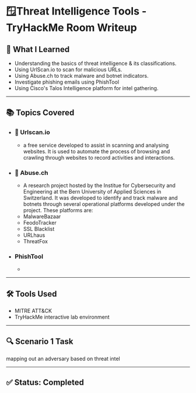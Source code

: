 # 🪟Threat Intelligence Tools - TryHackMe Room Writeup

## 🧠 What I Learned

- Understanding the basics of threat intelligence & its classifications.
- Using UrlScan.io to scan for malicious URLs.
- Using Abuse.ch to track malware and botnet indicators.
- Investigate phishing emails using PhishTool
- Using Cisco's Talos Intelligence platform for intel gathering.
---

## 📚 Topics Covered

- ### 🔗 Urlscan.io 
  - a free service developed to assist in scanning and analysing websites. It is used to automate the process of browsing and crawling through websites to record activities and interactions.

- ### 🔗 Abuse.ch
  - A research project hosted by the Institue for Cybersecurity and Engineering at the Bern University of Applied Sciences in Switzerland. It was developed to identify and track malware and botnets through several operational platforms developed under the project. These platforms are: 
  - MalwareBazaar
  - FeodoTracker
  - SSL Blacklist
  - URLhaus
  - ThreatFox

- ### PhishTool
  - 
---

## 🛠️ Tools Used

- MITRE ATT&CK
- TryHackMe interactive lab environment
---

## 🔍 Scenario 1 Task

mapping out an adversary based on threat intel

---

## ✅ Status: Completed


